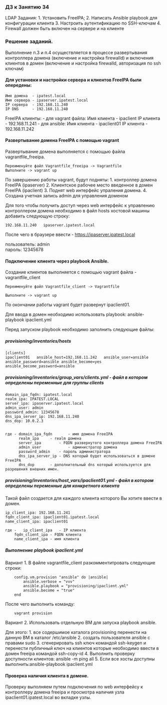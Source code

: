 ### ДЗ к Занятию 34
LDAP
Задания:
	1. Установить FreeIPA;
	2. Написать Ansible playbook для конфигурации клиента
	3. Настроить аутентификацию по SSH-ключам
	4. Firewall должен быть включен на сервере и на клиенте
	
### Решение заданий.
Выполнение п.3 и п.4 осуществляется в процессе развертывания контроллера домена (включение и настройка firewalld) и включения клиентов в домен (включение и настройка firewalld, авторизация по ssh ключам)

#### Для установки и настройки сервера и клиентов FreeIPA были опередены:

	Имя домена  - ipatest.local
	Имя сервера - ipaserver.ipatest.local
	IP сервера  - 192.168.11.240
	IP DNS 	    - 192.168.11.240
	
FreeIPA клиенты:
    - для vagrant файла:
		Имя клиента - ipaclient
		IP клиента  - 192.168.11.241
	- для ansible:
	        Имя клиента - ipaclient01
		IP  клиента - 192.168.11.242
			
#### Развертывание домена FreeIPA с помощью vagrant 			

Развертывание домена выполняется с помощью файла vagrantfile_freeipa.
	
	Переименуйте файл Vagrantfile_freeipa -> Vagrantfile
	Выполните -> vagrant up 
	
По завершению работы vagrant, будут подняты:
	1. контроллер домена FreeIPA (ipaserver)
	2. Клиентское рабочее место введенное в домен FreeIPA (ipaclient)
	3. Поднят web интерфейс упраления домена. 
	4. Создана учетная запись admin для управления доменом

Для того чтобы получить доступ через web интерфейс к управлению контроллером домена необходимо в файл hosts хостовой машины добавить следующую строку:

	192.168.11.240	 ipaserver.ipatest.local
	
После чего в браузере ввести - https://ipaserver.ipatest.local 

пользователь: admin  
пароль: 12345678

#### Подключение клиента через playbook Ansible.

Создание  клиентов выполняется с помощью vagrant файла - vagrantfile_client 
	
	Переименуйте файл Vagrantfile_client -> Vagrantfile 
	
	Выполните -> vagrant up 

По окончании работы vagrant будет развернут ipaclient01. 

Для ввода в домен необходимо использовать playbook: ansible-playbook ipaclient.yml

Перед запуском playbook  необходимо заполнить следующие файлы:

##### provisioning/inventories/hosts
	
 	[clients]
	ipaclient01   ansible_host=192.168.11.242   ansible_user=ansible ansible_password=ansible ansible_become=yes ansible_become_password=ansible
	
	
##### provisioning/inventories/group_vars/clients.yml - файл в котором определены переменные для группы clients
	
	domain_ipa_fqdn: ipatest.local
	realm_ipa: IPATEST.LOCAL
	server_ipa: ipaserver.ipatest.local
	admin_user: admin
	password_admin: 12345678
	dns_ipa_server_ip: 192.168.11.240
	dns_dop: 10.0.2.3

	
	где - domain_ipa_fqdn 	    - имя домена FreeIPA
		  realm_ipa	    - realm домена 
		  server_ipa 	    - FQDN развернутого контроллера домена FreeIPA	
	      admin_user      	    - администратор домена
		  password_admin    - пароль администратора
		  dns_ipa_server_ip - DNS который будет использоваться в домене FreeIPA
		  dns_dop 	    - дополнительный dns который используется для разрешения внешних имен.
		  
		  
	
##### provisioning/inventories/host_vars/ipaclient01.yml - файл в котором определены переменные для конкретного клиента
Такой файл создается для каждого клиента которого Вы хотите ввести в домен.
	
	ip_client_ipa: 192.168.11.241
	fqdn_client_ipa: ipaclient01.ipatest.local
	name_client_ipa: ipaclient01

	где - 	ip_client_ipa   - IP клиента
		fqdn_client_ipa - FQDN клиента
		name_client_ipa	- имя клиента 		
	

##### Выполнение playbook ipaclient.yml

Вариант 1. В файле vagrantfile_client разкомментитровать следующие строки:

		config.vm.provision "ansible" do |ansible|
			ansible.verbose = "vvv"
			ansible.playbook = "provisioning/ipaclient.yml"
			ansible.become = "true"
		end
После чего выполнить команду:
		
		vagrant provision
		
Вариант 2. Использовать отдельную ВМ для запуска playbook ansible.

Для этого:
		1. все содершимое каталога provisioning перенести на данную BM в каталог /etc/ansible
		2. создать пользователя ansible c правами sudo
		3. сгенерировать ssh ключ командой ssh-keygen и перенести публичный ключ на клиентов которые необходимо ввести в домен freeipa командой ssh-copy-id 
		4. Выполнить проверку доступности клиентов:  ansible -m ping all
		5. Если все хосты доступны выполнить:ansible-playbook ipaclient.yml
		
#### Проверка наличия клиента в домене.
Проверку выполняем путем подключения по web интерфейсу к контроллеру домена freeipa и просмотра наличия узла ipaclient01.ipatest.local во вкладке узлы.







 
